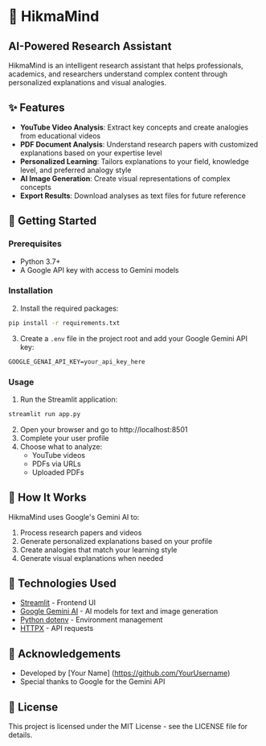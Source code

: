 # 🧠 HikmaMind

## AI-Powered Research Assistant

HikmaMind is an intelligent research assistant that helps professionals, academics, and researchers understand complex content through personalized explanations and visual analogies.



## ✨ Features

- **YouTube Video Analysis**: Extract key concepts and create analogies from educational videos
- **PDF Document Analysis**: Understand research papers with customized explanations based on your expertise level
- **Personalized Learning**: Tailors explanations to your field, knowledge level, and preferred analogy style
- **AI Image Generation**: Create visual representations of complex concepts
- **Export Results**: Download analyses as text files for future reference

## 🚀 Getting Started

### Prerequisites

- Python 3.7+
- A Google API key with access to Gemini models

### Installation




2. Install the required packages:
```bash
pip install -r requirements.txt
```

3. Create a `.env` file in the project root and add your Google Gemini API key:
```
GOOGLE_GENAI_API_KEY=your_api_key_here
```

### Usage

1. Run the Streamlit application:
```bash
streamlit run app.py
```

2. Open your browser and go to http://localhost:8501
3. Complete your user profile
4. Choose what to analyze:
   - YouTube videos
   - PDFs via URLs
   - Uploaded PDFs

## 🔧 How It Works

HikmaMind uses Google's Gemini AI to:
1. Process research papers and videos
2. Generate personalized explanations based on your profile
3. Create analogies that match your learning style
4. Generate visual explanations when needed

## 🧪 Technologies Used

- [Streamlit](https://streamlit.io/) - Frontend UI
- [Google Gemini AI](https://ai.google.dev/gemini-api) - AI models for text and image generation
- [Python dotenv](https://pypi.org/project/python-dotenv/) - Environment management
- [HTTPX](https://www.python-httpx.org/) - API requests

## 🙏 Acknowledgements

- Developed by [Your Name] (https://github.com/YourUsername)
- Special thanks to Google for the Gemini API

## 📄 License

This project is licensed under the MIT License - see the LICENSE file for details.
